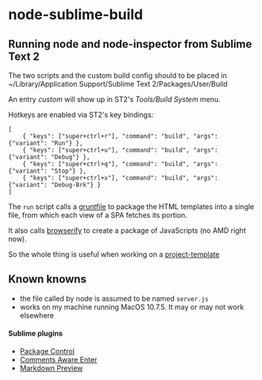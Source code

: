 node-sublime-build
==================
## Running node and node-inspector from Sublime Text 2

The two scripts and the custom build config should to be placed in    
	~/Library/Application Support/Sublime Text 2/Packages/User/Build

An entry _custom_ will show up in ST2's _Tools/Build System_ menu.

Hotkeys are enabled via ST2's key bindings:

	[
		{ "keys": ["super+ctrl+r"], "command": "build", "args": {"variant": "Run"} },
		{ "keys": ["super+ctrl+u"], "command": "build", "args": {"variant": "Debug"} },
		{ "keys": ["super+ctrl+q"], "command": "build", "args": {"variant": "Stop"} },
		{ "keys": ["super+ctrl+x"], "command": "build", "args": {"variant": "Debug-Brk"} }
	]

The `run` script calls a [gruntfile](http://http://gruntjs.com/) to package the HTML 
templates into a single file, from which each view of a SPA fetches its portion.

It also calls [browserify](http://browserify.org/) to create a package of JavaScripts (no AMD right now). 

So the whole thing is useful when working on a [project-template](https://github.com/axelw/project-template)


## Known knowns

- the file called by node is assumed to be named `server.js`
- works on my machine running MacOS 10.7.5. It may or may not work elsewhere


#### Sublime plugins

- [Package Control](http://wbond.net/sublime_packages/package_control)
- [Comments Aware Enter](https://github.com/Suor/CommentsAwareEnter )
- [Markdown Preview](https://github.com/revolunet/sublimetext-markdown-preview.git)
